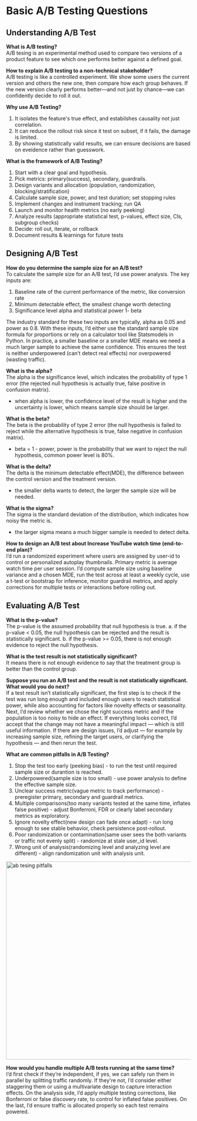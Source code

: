# Basic A/B Testing Questions  

## Understanding A/B Test  

**What is A/B testing?**  
A/B tesing is an experimental method used to compare two versions of a product feature to see which one performs better against a defined goal.

**How to explain A/B testing to a non-technical stakeholder?**  
A/B testing is like a controlled experiment. We show some users the current version and others the new one, then compare how each group behaves. If the new version clearly performs better—and not just by chance—we can confidently decide to roll it out.

**Why use A/B Testing?**  
1. It isolates the feature's true effect, and estabilshes causality not just correlation.
2. It can reduce the rollout risk since it test on subset, if it fails, the damage is limited.
3. By showing statistically valid results, we can ensure decisions are based on eveidence rather than guesswork.
   
**What is the framework of A/B Testing?**  
1. Start with a clear goal and hypothesis.
2. Pick metrics: primary(success), secondary, guardrails. 
3. Design variants and allocation (population, randomization, blocking/stratification)
4. Calculate sample size, power, and test duration; set stopping rules
5. Implement changes and instrument tracking; run QA
6. Launch and monitor health metrics (no early peeking)
7. Analyze results (appropriate statistical test, p-values, effect size, CIs, subgroup checks)
8. Decide: roll out, iterate, or rollback
9. Document results & learnings for future tests

## Designing A/B Test

**How do you determine the sample size for an A/B test?**  
To calculate the sample size for an A/B test, I’d use power analysis. The key inputs are:
1. Baseline rate of the current performance of the metric, like conversion rate
2. Minimum detectable effect, the smallest change worth detecting
3. Significance level alpha and statistical power 1- beta

The industry standard for these two inputs are typically, alpha as 0.05 and power as 0.8.
With these inputs, I’d either use the standard sample size formula for proportions or rely on a calculator tool like Statsmodels in Python.
In practice, a smaller baseline or a smaller MDE means we need a much larger sample to achieve the same confidence.
This ensures the test is neither underpowered (can’t detect real effects) nor overpowered (wasting traffic).

**What is the alpha?**  
The alpha is the significance level, which indicates the probability of type 1 error (the rejected null hypothesis is actually true, false positive in confusion matrix).
  - when alpha is lower, the confidence level of the result is higher and the uncertainty is lower, which means sample size should be larger.

**What is the beta?**  
The beta is the probability of type 2 error (the null hypothesis is failed to reject while the alternative hypothesis is true, false negative in confusion matrix).
  - beta = 1 - power, power is the probability that we want to reject the null hypothesis, common power level is 80%.

**What is the delta?**  
The delta is the minimum detectable effect(MDE), the difference between the control version and the treatment version.
  - the smaller delta wants to detect, the larger the sample size will be needed.

**What is the sigma?**  
The sigma is the standard deviation of the distribution, which indicates how noisy the metric is.
  - the larger sigma means a much bigger sample is needed to detect delta.

**How to design an A/B test about Increase YouTube watch time (end-to-end plan)?**  
I’d run a randomized experiment where users are assigned by user-id to control or personalized autoplay thumbnails. 
Primary metric is average watch time per user session.
I’d compute sample size using baseline variance and a chosen MDE, run the test across at least a weekly cycle, 
use a t-test or bootstrap for inference, monitor guardrail metrics, and apply corrections for multiple tests or interactions before rolling out.

## Evaluating A/B Test  

**What is the p-value?**  
The p-value is the assumed probability that null hypothesis is true.
  a. if the p-value < 0.05, the null hypothesis can be rejected and the result is statistically significant.
  b. if the p-value >= 0.05, there is not enough evidence to reject the null hypothesis.

**What is the test result is not statistically significant?**  
It means there is not enough evidence to say that the treatment group is better than the control group.

**Suppose you run an A/B test and the result is not statistically significant. What would you do next?**  
If a test result isn’t statistically significant, the first step is to check if the test was run long enough and included enough users to reach statistical power, while also accounting for factors like novelty effects or seasonality. 
Next, I’d review whether we chose the right success metric and if the population is too noisy to hide an effect. 
If everything looks correct, I’d accept that the change may not have a meaningful impact — which is still useful information. 
If there are design issues, I’d adjust — for example by increasing sample size, refining the target users, or clarifying the hypothesis — and then rerun the test.

**What are common pitfalls in A/B Testing?**  
1. Stop the test too early (peeking bias) - to run the test until required sample size or durantion is reached.
2. Underpowered(sample size is too small) - use power analysis to define the effective sample size.
3. Unclear success metric(vague metric to track performance) - preregister primary, secondary and guardrail metrics.
4. Multiple comparisons(too many variants tested at the same time, inflates false positive) - adjust Bonferroni, FDR or clearly label secondary metrics as exploratory.
5. Ignore novelty effect(new design can fade once adapt) - run long enough to see stable behavior, check persistence post-rollout.
6. Poor randomization or contamination(same user sees the both variants or traffic not evenly split) - randomize at stale user_id level.
7. Wrong unit of analysis(randomizing level and analyzing level are different) - align randomization unit with analysis unit.
<img width="953" height="538" alt="ab tesing pitfalls" src="https://github.com/user-attachments/assets/d061231d-181c-407b-afa5-b524e7542cfe" />


**How would you handle multiple A/B tests running at the same time?**  
I’d first check if they’re independent, if yes, we can safely run them in parallel by splitting traffic randomly. If they're not, I’d consider either staggering them or using a multivariate design to capture interaction effects.
On the analysis side, I’d apply multiple testing corrections, like Bonferroni or false discovery rate, to control for inflated false positives. On the last, I’d ensure traffic is allocated properly so each test remains powered.
